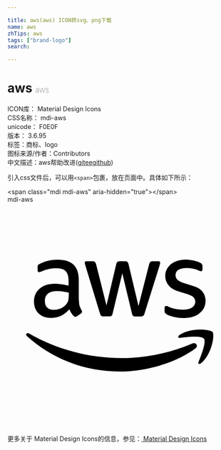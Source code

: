 ```yaml
---

title: aws(aws) ICON转svg、png下载
name: aws
zhTips: aws
tags: ["brand-logo"]
search: 

---
```


# aws  <small style="font-size: 60%;font-weight: 100">aws</small>


<div class="detail-page">
<p>
<span>
ICON库：
<span class="badge-secondary badge">Material Design Icons</span> 
</span>
<br/>
<span>
CSS名称：
<span class="badge-secondary badge">mdi-aws</span> 
</span>
<br/>
<span>
unicode：
<span class="badge-secondary badge">F0E0F</span> 
<copy-btn content='F0E0F' btn-title=""></copy-btn>
<copy-btn :content='String.fromCodePoint(parseInt("F0E0F", 16))' btn-title="复制U"></copy-btn>
</span>
<br/>
<span>
版本：
<span class="badge-secondary badge">3.6.95</span> 
</span><br/><span>标签：<span class="badge-light badge"><router-link to="/tags/brand-logo.html">商标、logo</router-link></span></span>
<br/>
<span>图标来源/作者：<span class="badge-light badge">Contributors</span></span> 
<br/>
<span class="zh-detail">中文描述：<span class="badge-primary badge">aws</span><span class="help-link"><span>帮助改进</span>(<a href="https://gitee.com/liuwave/icon-helper/edit/master/json/material/aws.json" target="_blank" rel="noopener noreferrer">gitee</a><a href="https://github.com/liuwave/icon-helper/edit/master/json/material/aws.json" target="_blank" rel="noopener noreferrer">github</a></span>)</span><br/>
</p>
</div>
<div class="alert alert-dark">
  <i class="mdi mdi-aws mdi-48px"></i>
  <i class="mdi mdi-aws mdi-36px"></i>
  <i class="mdi mdi-aws mdi-24px"></i>
  <i class="mdi mdi-aws mdi-18px"></i>
</div>
<div>
  <p>引入css文件后，可以用<code>&lt;span&gt;</code>包裹，放在页面中。具体如下所示：    
  </p>
  <div class="alert alert-primary" style="font-size: 14px">
    &lt;span class="mdi mdi-aws" aria-hidden="true"&gt;&lt;/span&gt;
    <copy-btn content='<span class="mdi mdi-aws" aria-hidden="true"></span>'></copy-btn>
  </div>
  <div class="alert alert-secondary">
    <i class="mdi mdi-aws"
    style="font-size: 24px"
    aria-hidden="true"></i> mdi-aws
    <copy-btn content="mdi-aws" btn-title="复制图标名称"></copy-btn>
  </div>
</div>
<div id="svg" class="svg-wrap">
<svg xmlns="http://www.w3.org/2000/svg" viewBox="0 0 24 24"><path d="M7.64,10.38C7.64,10.63 7.66,10.83 7.71,11C7.76,11.12 7.83,11.28 7.92,11.46C7.96,11.5 7.97,11.56 7.97,11.61C7.97,11.68 7.93,11.74 7.84,11.81L7.42,12.09C7.36,12.13 7.3,12.15 7.25,12.15C7.18,12.15 7.12,12.11 7.05,12.05C6.96,11.95 6.88,11.85 6.81,11.74C6.75,11.63 6.68,11.5 6.61,11.35C6.09,11.96 5.44,12.27 4.65,12.27C4.09,12.27 3.65,12.11 3.32,11.79C3,11.47 2.83,11.04 2.83,10.5C2.83,9.95 3.03,9.5 3.43,9.14C3.84,8.8 4.38,8.62 5.06,8.62C5.29,8.62 5.5,8.64 5.77,8.68C6,8.71 6.27,8.76 6.53,8.82V8.34C6.53,7.83 6.43,7.5 6.22,7.27C6,7.06 5.65,6.97 5.14,6.97C4.9,6.97 4.66,7 4.42,7.05C4.17,7.11 3.93,7.18 3.7,7.28C3.59,7.32 3.5,7.35 3.47,7.36C3.42,7.38 3.39,7.38 3.36,7.38C3.27,7.38 3.22,7.32 3.22,7.18V6.85C3.22,6.75 3.23,6.67 3.27,6.62C3.3,6.57 3.36,6.53 3.45,6.5C3.69,6.36 3.96,6.26 4.29,6.18C4.62,6.09 4.96,6.05 5.33,6.05C6.12,6.05 6.7,6.23 7.07,6.59C7.44,6.95 7.62,7.5 7.62,8.23V10.38H7.64M4.94,11.4C5.16,11.4 5.38,11.36 5.62,11.28C5.86,11.2 6.07,11.05 6.25,10.85C6.36,10.72 6.44,10.58 6.5,10.42C6.5,10.26 6.55,10.07 6.55,9.84V9.57C6.35,9.5 6.15,9.5 5.93,9.45C5.72,9.43 5.5,9.41 5.31,9.41C4.86,9.41 4.54,9.5 4.32,9.68C4.1,9.86 4,10.11 4,10.44C4,10.76 4.07,11 4.24,11.15C4.4,11.32 4.63,11.4 4.94,11.4M10.28,12.11C10.16,12.11 10.08,12.09 10,12.05C9.97,12 9.92,11.91 9.88,11.79L8.32,6.65C8.28,6.5 8.26,6.43 8.26,6.38C8.26,6.27 8.31,6.21 8.42,6.21H9.07C9.2,6.21 9.29,6.23 9.33,6.28C9.39,6.32 9.43,6.41 9.47,6.54L10.58,10.94L11.62,6.54C11.65,6.41 11.69,6.32 11.75,6.28C11.8,6.24 11.89,6.21 12,6.21H12.55C12.67,6.21 12.76,6.23 12.81,6.28C12.86,6.32 12.91,6.41 12.94,6.54L14,11L15.14,6.54C15.18,6.41 15.23,6.32 15.27,6.28C15.33,6.24 15.41,6.21 15.53,6.21H16.15C16.26,6.21 16.32,6.27 16.32,6.38C16.32,6.41 16.31,6.45 16.3,6.5C16.3,6.5 16.28,6.58 16.26,6.65L14.65,11.79C14.61,11.93 14.57,12 14.5,12.05C14.46,12.09 14.37,12.12 14.26,12.12H13.69C13.56,12.12 13.5,12.1 13.42,12.05C13.37,12 13.32,11.92 13.3,11.79L12.27,7.5L11.24,11.78C11.21,11.91 11.17,12 11.12,12.05C11.06,12.09 10.97,12.11 10.85,12.11H10.28M18.83,12.29C18.5,12.29 18.13,12.25 17.8,12.17C17.47,12.09 17.21,12 17.04,11.91C16.93,11.85 16.86,11.78 16.83,11.72C16.8,11.66 16.79,11.6 16.79,11.54V11.2C16.79,11.06 16.84,11 16.94,11C17,11 17,11 17.06,11C17.1,11 17.16,11.05 17.23,11.08C17.45,11.18 17.7,11.26 17.96,11.31C18.23,11.36 18.5,11.39 18.75,11.39C19.17,11.39 19.5,11.32 19.72,11.17C19.95,11 20.07,10.81 20.07,10.54C20.07,10.35 20,10.2 19.89,10.07C19.77,9.95 19.54,9.83 19.22,9.73L18.25,9.43C17.77,9.27 17.41,9.05 17.19,8.75C16.97,8.46 16.86,8.13 16.86,7.78C16.86,7.5 16.92,7.26 17.04,7.05C17.16,6.83 17.32,6.65 17.5,6.5C17.72,6.35 17.94,6.24 18.21,6.16C18.47,6.08 18.75,6.04 19.05,6.04C19.19,6.04 19.34,6.05 19.5,6.07C19.64,6.09 19.78,6.12 19.92,6.14C20.06,6.18 20.18,6.21 20.3,6.25C20.42,6.29 20.5,6.33 20.58,6.37C20.67,6.42 20.74,6.47 20.78,6.53C20.82,6.59 20.84,6.66 20.84,6.75V7.07C20.84,7.21 20.79,7.28 20.69,7.28C20.64,7.28 20.55,7.25 20.43,7.2C20.06,7.03 19.63,6.94 19.16,6.94C18.78,6.94 18.5,7 18.27,7.13C18.07,7.25 17.96,7.45 17.96,7.72C17.96,7.91 18.03,8.07 18.16,8.19C18.29,8.32 18.54,8.44 18.89,8.56L19.84,8.86C20.32,9 20.66,9.22 20.87,9.5C21.07,9.77 21.17,10.08 21.17,10.43C21.17,10.71 21.11,10.97 21,11.2C20.88,11.42 20.72,11.62 20.5,11.78C20.31,11.95 20.06,12.07 19.78,12.16C19.5,12.25 19.16,12.29 18.83,12.29M20.08,15.53C17.89,17.14 14.71,18 12,18C8.15,18 4.7,16.58 2.09,14.23C1.88,14.04 2.07,13.79 2.32,13.94C5.14,15.57 8.61,16.56 12.21,16.56C14.64,16.56 17.31,16.06 19.76,15C20.13,14.85 20.44,15.26 20.08,15.53M21,14.5C20.71,14.13 19.14,14.32 18.43,14.4C18.22,14.43 18.19,14.24 18.38,14.1C19.63,13.23 21.69,13.5 21.92,13.77C22.16,14.07 21.86,16.13 20.69,17.11C20.5,17.26 20.33,17.18 20.41,17C20.68,16.32 21.27,14.84 21,14.5Z" /></svg>
</div>
<detail full-name='mdi-aws'></detail>
    
<div><p>更多关于 Material Design Icons的信息，参见：<a target="_blank" href="https://iconhelper.cn/material.html"> Material Design Icons</a>
</p></div>
